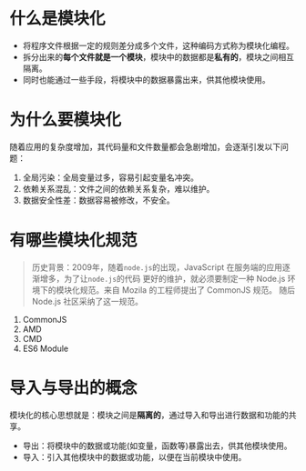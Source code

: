 # 什么是模块化
- 将程序文件根据一定的规则差分成多个文件，这种编码方式称为模块化编程。
- 拆分出来的**每个文件就是一个模块**，模块中的数据都是**私有的**，模块之间相互隔离。
- 同时也能通过一些手段，将模块中的数据暴露出来，供其他模块使用。

# 为什么要模块化
随着应用的复杂度增加，其代码量和文件数量都会急剧增加，会逐渐引发以下问题：
1. 全局污染：全局变量过多，容易引起变量名冲突。
2. 依赖关系混乱：文件之间的依赖关系复杂，难以维护。
3. 数据安全性差：数据容易被修改，不安全。

# 有哪些模块化规范
>历史背景：2009年，随着`node.js`的出现，JavaScript 在服务端的应用逐渐增多，为了让`node.js`的代码
> 更好的维护，就必须要制定一种 Node.js 环境下的模块化规范。来自 Mozila 的工程师提出了 CommonJS 规范。
> 随后 Node.js 社区采纳了这一规范。
1. CommonJS
2. AMD
3. CMD
4. ES6 Module

# 导入与导出的概念
模块化的核心思想就是：模块之间是**隔离的**，通过导入和导出进行数据和功能的共享。
- 导出：将模块中的数据或功能(如变量，函数等)暴露出去，供其他模块使用。
- 导入：引入其他模块中的数据或功能，以便在当前模块中使用。